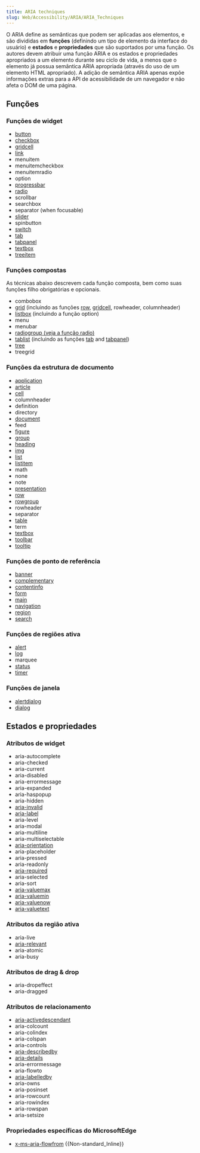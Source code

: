 ```yaml
---
title: ARIA techniques
slug: Web/Accessibility/ARIA/ARIA_Techniques
---
```

O ARIA define as semânticas que podem ser aplicadas aos elementos, e são divididas em **funções** (definindo um tipo de elemento da interface do usuário) e **estados** e **propriedades** que são suportados por uma função. Os autores devem atribuir uma função ARIA e os estados e propriedades apropriados a um elemento durante seu ciclo de vida, a menos que o elemento já possua semântica ARIA apropriada (através do uso de um elemento HTML apropriado). A adição de semântica ARIA apenas expõe informações extras para a API de acessibilidade de um navegador e não afeta o DOM de uma página.

## Funções

### Funções de widget

- [button](/pt-BR/docs/Web/Accessibility/ARIA/Roles/button_role)
- [checkbox](/pt-BR/docs/Web/Accessibility/ARIA/Roles/checkbox_role)
- [gridcell](/pt-BR/docs/Web/Accessibility/ARIA/Roles/Gridcell_Role)
- [link](/en/Accessibility/ARIA/ARIA_Techniques/Using_the_link_role)
- menuitem
- menuitemcheckbox
- menuitemradio
- option
- [progressbar](/en/Accessibility/ARIA/ARIA_Techniques/Using_the_progressbar_role)
- [radio](/en/Accessibility/ARIA/ARIA_Techniques/Using_the_radio_role)
- scrollbar
- searchbox
- separator (when focusable)
- [slider](/en/Accessibility/ARIA/ARIA_Techniques/Using_the_slider_role)
- spinbutton
- [switch](/pt-BR/docs/Web/Accessibility/ARIA/Roles/Switch_role)
- [tab](/pt-BR/docs/Web/Accessibility/ARIA/Roles/Tab_Role)
- [tabpanel](/pt-BR/docs/Web/Accessibility/ARIA/Roles/Tabpanel_Role)
- [textbox](/en/Accessibility/ARIA/ARIA_Techniques/Using_the_textbox_role)
- [treeitem](/pt-BR/docs/Web/Accessibility/ARIA/Roles/Treeitem_Role)

### Funções compostas

As técnicas abaixo descrevem cada função composta, bem como suas funções filho obrigatórias e opcionais.

- combobox
- [grid](/pt-BR/docs/Web/Accessibility/ARIA/Roles/Grid_Role) (incluindo as funções [row](/pt-BR/docs/Web/Accessibility/ARIA/Roles/Row_Role), [gridcell](/pt-BR/docs/Web/Accessibility/ARIA/Roles/Gridcell_Role), rowheader, columnheader)
- [listbox](/en/Accessibility/ARIA/ARIA_Techniques/Using_the_listbox_role) (incluindo a função option)
- menu
- menubar
- [radiogroup (veja a função radio)](/en/Accessibility/ARIA/ARIA_Techniques/Using_the_radio_role)
- [tablist](/pt-BR/docs/Web/Accessibility/ARIA/Roles/Tablist_Role) (incluindo as funções [tab](/pt-BR/docs/Web/Accessibility/ARIA/Roles/Tab_Role) and [tabpanel](/pt-BR/docs/Web/Accessibility/ARIA/Roles/Tabpanel_Role))
- [tree](/pt-BR/docs/Web/Accessibility/ARIA/Roles/Tree_Role)
- treegrid

### Funções da estrutura de documento

- [application](/pt-BR/docs/Web/Accessibility/ARIA/Roles/Application_Role)
- [article](/pt-BR/docs/Web/Accessibility/ARIA/Roles/Article_Role)
- [cell](/pt-BR/docs/Web/Accessibility/ARIA/Roles/Cell_Role)
- columnheader
- definition
- directory
- [document](/pt-BR/docs/Web/Accessibility/ARIA/Roles/Document_Role)
- feed
- [figure](/pt-BR/docs/Web/Accessibility/ARIA/Roles/Figure_Role)
- [group](/en/Accessibility/ARIA/ARIA_Techniques/Using_the_group_role)
- [heading](/pt-BR/docs/Web/Accessibility/ARIA/Roles/heading_role)
- [img](/pt-BR/docs/Web/Accessibility/ARIA/Roles/Role_Img)
- [list](/pt-BR/docs/Web/Accessibility/ARIA/Roles/List_role)
- [listitem](/pt-BR/docs/Web/Accessibility/ARIA/Roles/Listitem_role)
- math
- none
- note
- [presentation](/en/Accessibility/ARIA/ARIA_Techniques/Using_the_presentation_role)
- [row](/pt-BR/docs/Web/Accessibility/ARIA/Roles/Row_Role)
- [rowgroup](/pt-BR/docs/Web/Accessibility/ARIA/Roles/Rowgroup_Role)
- rowheader
- separator
- [table](/pt-BR/docs/Web/Accessibility/ARIA/Roles/Table_Role)
- term
- [textbox](/pt-BR/docs/Web/Accessibility/ARIA/Roles/textbox_role)
- [toolbar](/en/Accessibility/ARIA/ARIA_Techniques/Using_the_toolbar_role)
- [tooltip](/pt-BR/docs/Web/Accessibility/ARIA/Roles/Tooltip_Role)

### Funções de ponto de referência

- [banner](/en/Accessibility/ARIA/ARIA_Techniques/Using_the_banner_role)
- [complementary](/pt-BR/docs/Web/Accessibility/ARIA/ARIA_Techniques/Complementary_role)
- [contentinfo](/pt-BR/docs/Web/Accessibility/ARIA/Roles/Contentinfo_role)
- [form](/pt-BR/docs/Web/Accessibility/ARIA/Roles/Form_Role)
- [main](/pt-BR/docs/Web/Accessibility/ARIA/Roles/Main_role)
- [navigation](/pt-BR/docs/Web/Accessibility/ARIA/Roles/Navigation_Role)
- [region](/pt-BR/docs/Web/Accessibility/ARIA/Roles/Region_role)
- [search](/pt-BR/docs/Web/Accessibility/ARIA/Roles/Search_role)

### Funções de regiões ativa

- [alert](/pt-BR/docs/Web/Accessibility/ARIA/Roles/Alert_Role)
- [log](/en/Accessibility/ARIA/ARIA_Techniques/Using_the_log_role)
- marquee
- [status](/en/Accessibility/ARIA/ARIA_Techniques/Using_the_status_role)
- [timer](/pt-BR/docs/Web/Accessibility/ARIA/Roles/ARIA_timer_role)

### Funções de janela

- [alertdialog](/pt-BR/docs/Web/Accessibility/ARIA/ARIA_Techniques/Using_the_alertdialog_role)
- [dialog](/pt-BR/docs/Web/Accessibility/ARIA/Roles/dialog_role)

## Estados e propriedades

### Atributos de widget

- aria-autocomplete
- aria-checked
- aria-current
- aria-disabled
- aria-errormessage
- aria-expanded
- aria-haspopup
- aria-hidden
- [aria-invalid](/en/Accessibility/ARIA/ARIA_Techniques/Using_the_aria-invalid_attribute)
- [aria-label](/en/Accessibility/ARIA/ARIA_Techniques/Using_the_aria-label_attribute)
- aria-level
- aria-modal
- aria-multiline
- aria-multiselectable
- [aria-orientation](/en/Accessibility/ARIA/ARIA_Techniques/Using_the_aria-orientation_attribute)
- aria-placeholder
- aria-pressed
- aria-readonly
- [aria-required](/en/Accessibility/ARIA/ARIA_Techniques/Using_the_aria-required_attribute)
- aria-selected
- aria-sort
- [aria-valuemax](/en/Accessibility/ARIA/ARIA_Techniques/Using_the_aria-valuemax_attribute)
- [aria-valuemin](/en/Accessibility/ARIA/ARIA_Techniques/Using_the_aria-valuemin_attribute)
- [aria-valuenow](/en/Accessibility/ARIA/ARIA_Techniques/Using_the_aria-valuenow_attribute)
- [aria-valuetext](/en/Accessibility/ARIA/ARIA_Techniques/Using_the_aria-valuetext_attribute)

### Atributos da região ativa

- aria-live
- [aria-relevant](/pt-BR/docs/Web/Accessibility/ARIA/ARIA_Techniques/Using_the_aria-relevant_attribute)
- aria-atomic
- aria-busy

### Atributos de drag & drop

- aria-dropeffect
- aria-dragged

### Atributos de relacionamento

- [aria-activedescendant](/en/Accessibility/ARIA/ARIA_Techniques/Using_the_aria-activedescendant_attribute)
- aria-colcount
- aria-colindex
- aria-colspan
- aria-controls
- [aria-describedby](/en/Accessibility/ARIA/ARIA_Techniques/Using_the_aria-describedby_attribute)
- [aria-details](/pt-BR/docs/Web/Accessibility/ARIA/Annotations#Associating_annotated_elements_with_their_details)
- aria-errormessage
- aria-flowto
- [aria-labelledby](/en/Accessibility/ARIA/ARIA_Techniques/Using_the_aria-labelledby_attribute)
- aria-owns
- aria-posinset
- aria-rowcount
- aria-rowindex
- aria-rowspan
- aria-setsize

### Propriedades específicas do MicrosoftEdge

- [x-ms-aria-flowfrom](/pt-BR/docs/Web/API/x-ms-aria-flowfrom) {{Non-standard_Inline}}
